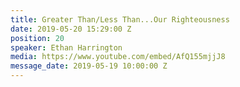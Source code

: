 ```yaml
---
title: Greater Than/Less Than...Our Righteousness
date: 2019-05-20 15:29:00 Z
position: 20
speaker: Ethan Harrington
media: https://www.youtube.com/embed/AfQ155mjjJ8
message_date: 2019-05-19 10:00:00 Z
---
```


